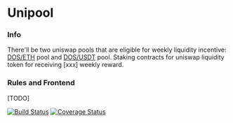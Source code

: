 # Unipool

### Info
There'll be two uniswap pools that are eligible for weekly liquidity incentive: [DOS/ETH](https://etherscan.io/address/0xdadf443c086f9d3c556ebc57c398a852f6a02898) pool and [DOS/USDT](https://etherscan.io/address/0x567317529806802ed8abb413099b5446e6df7b33) pool.
Staking contracts for uniswap liquidity token for receiving [xxx] weekly reward.

### Rules and Frontend
[TODO]

[![Build Status](https://travis-ci.org/k06a/Unipool.svg?branch=master)](https://travis-ci.org/k06a/Unipool)
[![Coverage Status](https://coveralls.io/repos/github/k06a/Unipool/badge.svg?branch=master)](https://coveralls.io/github/k06a/Unipool?branch=master)
